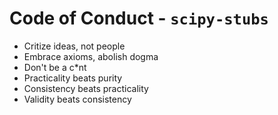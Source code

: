 # Code of Conduct - `scipy-stubs`

- Critize ideas, not people
- Embrace axioms, abolish dogma
- Don't be a c*nt
- Practicality beats purity
- Consistency beats practicality
- Validity beats consistency
